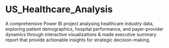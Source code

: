 # US_Healthcare_Analysis
A comprehensive Power BI project analysing healthcare industry data, exploring patient demographics, hospital performance, and payer-provider dynamics through interactive visualizations &amp; made executive summary report that provide actionable insights for strategic decision-making.
